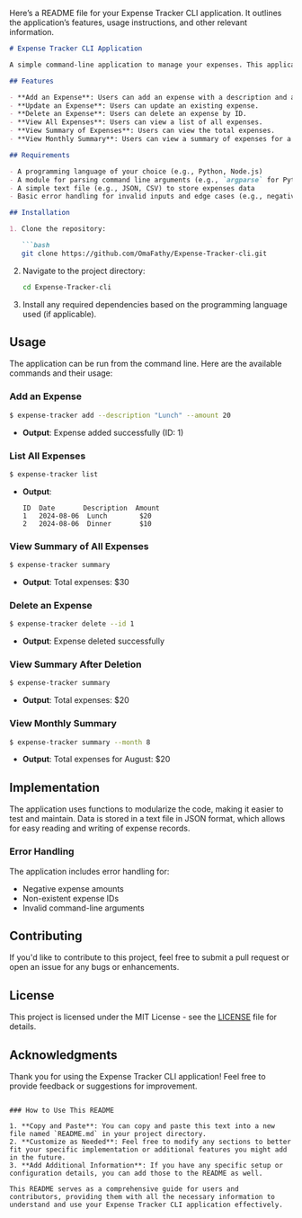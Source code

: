 Here’s a README file for your Expense Tracker CLI application. It outlines the application’s features, usage instructions, and other relevant information.

```markdown
# Expense Tracker CLI Application

A simple command-line application to manage your expenses. This application allows users to add, delete, and view their expenses, as well as provide summaries of total expenses.

## Features

- **Add an Expense**: Users can add an expense with a description and amount.
- **Update an Expense**: Users can update an existing expense.
- **Delete an Expense**: Users can delete an expense by ID.
- **View All Expenses**: Users can view a list of all expenses.
- **View Summary of Expenses**: Users can view the total expenses.
- **View Monthly Summary**: Users can view a summary of expenses for a specific month in the current year.

## Requirements

- A programming language of your choice (e.g., Python, Node.js)
- A module for parsing command line arguments (e.g., `argparse` for Python, `commander` for Node.js)
- A simple text file (e.g., JSON, CSV) to store expenses data
- Basic error handling for invalid inputs and edge cases (e.g., negative amounts, non-existent expense IDs)

## Installation

1. Clone the repository:

   ```bash
   git clone https://github.com/OmaFathy/Expense-Tracker-cli.git
   ```

2. Navigate to the project directory:

   ```bash
   cd Expense-Tracker-cli
   ```

3. Install any required dependencies based on the programming language used (if applicable).

## Usage

The application can be run from the command line. Here are the available commands and their usage:

### Add an Expense

```bash
$ expense-tracker add --description "Lunch" --amount 20
```
- **Output**: Expense added successfully (ID: 1)

### List All Expenses

```bash
$ expense-tracker list
```
- **Output**:
  ```
  ID  Date       Description  Amount
  1   2024-08-06  Lunch        $20
  2   2024-08-06  Dinner       $10
  ```

### View Summary of All Expenses

```bash
$ expense-tracker summary
```
- **Output**: Total expenses: $30

### Delete an Expense

```bash
$ expense-tracker delete --id 1
```
- **Output**: Expense deleted successfully

### View Summary After Deletion

```bash
$ expense-tracker summary
```
- **Output**: Total expenses: $20

### View Monthly Summary

```bash
$ expense-tracker summary --month 8
```
- **Output**: Total expenses for August: $20

## Implementation

The application uses functions to modularize the code, making it easier to test and maintain. Data is stored in a text file in JSON format, which allows for easy reading and writing of expense records.

### Error Handling

The application includes error handling for:
- Negative expense amounts
- Non-existent expense IDs
- Invalid command-line arguments

## Contributing

If you'd like to contribute to this project, feel free to submit a pull request or open an issue for any bugs or enhancements.

## License

This project is licensed under the MIT License - see the [LICENSE](LICENSE) file for details.

## Acknowledgments

Thank you for using the Expense Tracker CLI application! Feel free to provide feedback or suggestions for improvement.
```

### How to Use This README

1. **Copy and Paste**: You can copy and paste this text into a new file named `README.md` in your project directory.
2. **Customize as Needed**: Feel free to modify any sections to better fit your specific implementation or additional features you might add in the future.
3. **Add Additional Information**: If you have any specific setup or configuration details, you can add those to the README as well. 

This README serves as a comprehensive guide for users and contributors, providing them with all the necessary information to understand and use your Expense Tracker CLI application effectively.
